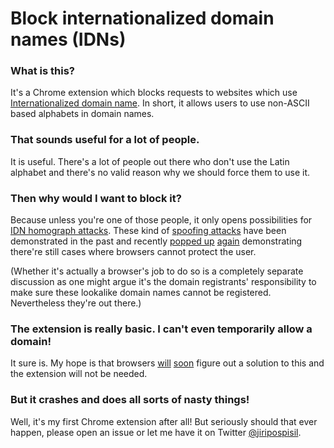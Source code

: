 # Block internationalized domain names (IDNs)

### What is this?

It's a Chrome extension which blocks requests to websites which use
[Internationalized domain
name](https://en.wikipedia.org/wiki/Internationalized_domain_name). In short,
it allows users to use non-ASCII based alphabets in domain names.

### That sounds useful for a lot of people.

It is useful. There's a lot of people out there who don't use the Latin
alphabet and there's no valid reason why we should force them to use it.

### Then why would I want to block it?

Because unless you're one of those people, it only opens possibilities for [IDN
homograph attacks](https://en.wikipedia.org/wiki/IDN_homograph_attack).  These
kind of [spoofing attacks](https://en.wikipedia.org/wiki/Spoofing_attack) have
been demonstrated in the past and recently [popped
up](https://www.wordfence.com/blog/2017/04/chrome-firefox-unicode-phishing/)
[again](https://www.xudongz.com/blog/2017/idn-phishing/) demonstrating there're
still cases where browsers cannot protect the user.

(Whether it's actually a browser's job to do so is a completely separate
discussion as one might argue it's the domain registrants' responsibility to
make sure these lookalike domain names cannot be registered. Nevertheless
they're out there.)

### The extension is really basic. I can't even temporarily allow a domain!

It sure is. My hope is that browsers
[will](https://bugs.chromium.org/p/chromium/issues/detail?id=683314)
[soon](https://bugzilla.mozilla.org/show_bug.cgi?id=1332714) figure out a
solution to this and the extension will not be needed.

### But it crashes and does all sorts of nasty things!

Well, it's my first Chrome extension after all! But seriously should that ever
happen, please open an issue or let me have it on Twitter
[@jiripospisil](https://twitter.com/jiripospisil).
